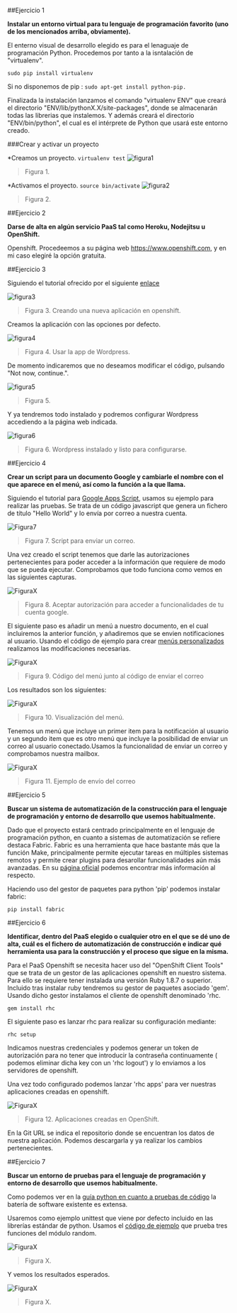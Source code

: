 ##Ejercicio 1

**Instalar un entorno virtual para tu lenguaje de programación favorito (uno de los mencionados arriba, obviamente).**

El enterno visual de desarrollo elegido es para el lenaguaje de programación Python. Procedemos por tanto a la isntalación de "virtualenv".

```sudo pip install virtualenv```

Si no disponemos de pip : ```sudo apt-get install python-pip.```

Finalizada la instalación lanzamos el comando "virtualenv ENV" que creará el directorio "ENV/lib/pythonX.X/site-packages", donde se almacenarán todas las librerias que instalemos. Y además creará el directorio "ENV/bin/python", el cual es el intérprete de Python que usará este entorno creado.

###Crear y activar un proyecto

*Creamos un proyecto. ```virtualenv test```
![figura1](Imagenes/ejercicio12_1.png)
> Figura 1. 

*Activamos el proyecto. ```source bin/activate```
![figura2](Imagenes/ejercicio12_2.png)
> Figura 2. 

##Ejercicio 2

**Darse de alta en algún servicio PaaS tal como Heroku, Nodejitsu u OpenShift.**

Openshift. Procedeemos a su página web https://www.openshift.com, y en mi caso elegiré la opción gratuita.

##Ejercicio 3

Siguiendo el tutorial ofrecido por el siguiente [enlace](http://www.hongkiat.com/blog/setup-wordpress-openshift/)

![figura3](Imagenes/ejercicio14_1.png)
> Figura 3. Creando una nueva aplicación en openshift.

Creamos la aplicación con las opciones por defecto.

![figura4](Imagenes/ejercicio14_1.png)
> Figura 4. Usar la app de Wordpress.

De momento indicaremos que no deseamos modificar el código, pulsando "Not now, continue.".

![figura5](Imagenes/ejercicio14_3.png)
> Figura 5. 

Y ya tendremos todo instalado y podremos configurar Wordpress accediendo a la página web indicada.

![figura6](Imagenes/ejercicio14_4.png)
> Figura 6. Wordpress instalado y listo para configurarse.

##Ejercicio 4

**Crear un script para un documento Google y cambiarle el nombre con el que aparece en el menú, así como la función a la que llama.**

Siguiendo el tutorial para [Google Apps Script](https://developers.google.com/apps-script/overview), usamos su ejemplo para realizar las pruebas. Se trata de un código javascript que genera un fichero de título "Hello World" y lo envía por correo a nuestra cuenta. 

![Figura7](Imagenes/ej2_4_1.png)
> Figura 7. Script para enviar un correo.

Una vez creado el script tenemos que darle las autorizaciones pertenecientes para poder acceder a la información que requiere de modo que se pueda ejecutar. 
Comprobamos que todo funciona como vemos en las siguientes capturas.

![FiguraX](Imagenes/ej2_4_2.png)
> Figura 8. Aceptar autorización para acceder a funcionalidades de tu cuenta google.

El siguiente paso es añadir un menú a nuestro documento, en el cual incluiremos la anterior función, y añadiremos que se envien notificaciones al usuario.
Usando el código de ejemplo para crear [menús personalizados](https://developers.google.com/apps-script/guides/menus) realizamos las modificaciones necesarias.

![FiguraX](Imagenes/ej2_4_3.png)
> Figura 9. Código del menú junto al código de enviar el correo

Los resultados son los siguientes:

![FiguraX](Imagenes/ej2_4_4.png)
> Figura 10. Visualización del menú.

Tenemos un menú que incluye un primer item para la notificación al usuario y un segundo item que es otro menú que incluye la posibilidad de enviar un correo al usuario conectado.Usamos la funcionalidad de enviar un correo y comprobamos nuestra mailbox.

![FiguraX](Imagenes/ej2_4_5.png)
> Figura 11. Ejemplo de envío del correo


##Ejercicio 5

**Buscar un sistema de automatización de la construcción para el lenguaje de programación y entorno de desarrollo que usemos habitualmente.**

Dado que el proyecto estará centrado principalmente en el lenguaje de programación python, en cuanto a sistemas de automatización se refiere destaca Fabric.
Fabric es una herramienta que hace bastante más que la función Make, principalmente permite ejecutar tareas en múltiples sistemas remotos y permite crear plugins para desarollar funcionalidades aún más avanzadas.
En su [página oficial](http://www.fabfile.org/) podemos encontrar más información al respecto. 

Haciendo uso del gestor de paquetes para python 'pip' podemos instalar fabric:

```pip install fabric```

##Ejercicio 6

**Identificar, dentro del PaaS elegido o cualquier otro en el que se dé uno de alta, cuál es el fichero de automatización de construcción e indicar qué herramienta usa para la construcción y el proceso que sigue en la misma.**

Para el PaaS Openshift se necesita hacer uso del "OpenShift Client Tools" que se trata de un gestor de las aplicaciones openshift en nuestro sistema. Para ello se requiere tener instalada una versión Ruby 1.8.7 o superior. Incluido tras instalar ruby tendremos su gestor de paquetes asociado 'gem'.
Usando dicho gestor instalamos el cliente de openshift denominado 'rhc.

```gem install rhc```

El siguiente paso es lanzar rhc para realizar su configuración mediante:

```rhc setup```

Indicamos nuestras credenciales y podemos generar un token de autorización para no tener que introducir la contraseña continuamente ( podemos eliminar dicha key con un 'rhc logout') y lo enviamos a los servidores de openshift.

Una vez todo configurado podemos lanzar 'rhc apps' para ver nuestras aplicaciones creadas en openshift.

![FiguraX](Imagenes/ej2_6_1.png)
> Figura 12. Aplicaciones creadas en OpenShift.

En la Git URL se indica el repositorio donde se encuentran los datos de nuestra aplicación. Podemos descargarla y ya realizar los cambios pertenecientes.


##Ejercicio 7

**Buscar un entorno de pruebas para el lenguaje de programación y entorno de desarrollo que usemos habitualmente.**

Como podemos ver en la [guía python en cuanto a pruebas de código](http://docs.python-guide.org/en/latest/writing/tests/) la batería de software existente es extensa.

Usaremos como ejemplo unittest que viene por defecto incluido en las librerías estándar de python.
Usamos el [código de ejemplo](https://docs.python.org/2/library/unittest.html#basic-example) que prueba tres funciones del módulo random.

![FiguraX](Imagenes/ej2_7_1.png)
> Figura X.

Y vemos los resultados esperados.

![FiguraX](Imagenes/ej2_7_2.png)
> Figura X.




